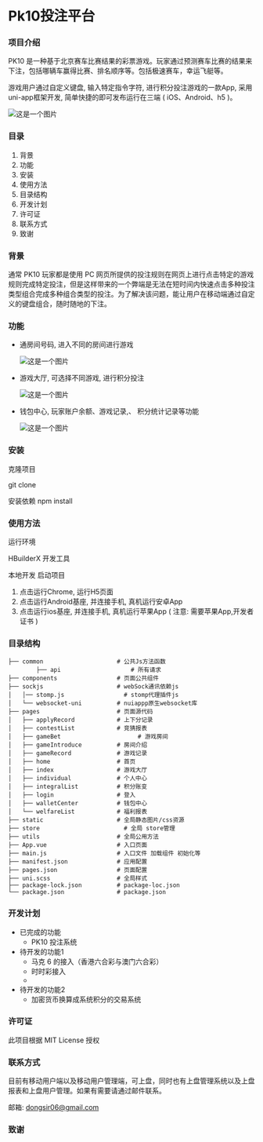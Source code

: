 #  Pk10投注平台

### 项目介绍

PK10 是一种基于北京赛车比赛结果的彩票游戏。玩家通过预测赛车比赛的结果来下注，包括哪辆车赢得比赛、排名顺序等。包括极速赛车，幸运飞艇等。

游戏用户通过自定义键盘, 输入特定指令字符, 进行积分投注游戏的一款App, 采用uni-app框架开发, 简单快捷的即可发布运行在三端 ( iOS、Android、h5 )。

![这是一个图片](img/touzhu.png)



### 目录

1. 背景
2. 功能
3. 安装
4. 使用方法
5. 目录结构
6. 开发计划
7. 许可证
8. 联系方式
9. 致谢

### 背景



通常 PK10 玩家都是使用 PC 网页所提供的投注规则在网页上进行点击特定的游戏规则完成特定投注，但是这样带来的一个弊端是无法在短时间内快速点击多种投注类型组合完成多种组合类型的投注。为了解决该问题，能让用户在移动端通过自定义的键盘组合，随时随地的下注。

### 功能



- 通房间号码, 进入不同的房间进行游戏

  ![这是一个图片](img/haoma.png)

  

- 游戏大厅, 可选择不同游戏, 进行积分投注

  ![这是一个图片](img/youxixuanze.png)

  

- 钱包中心, 玩家账户余额、游戏记录,、 积分统计记录等功能

  ![这是一个图片](img/guanlizhongxi.png)





### 安装

克隆项目

git clone

安装依赖 npm install

### 使用方法



运行环境

HBuilderX 开发工具

本地开发 启动项目

1. 点击运行Chrome, 运行H5页面
2. 点击运行Android基座, 并连接手机, 真机运行安卓App
3. 点击运行ios基座, 并连接手机, 真机运行苹果App ( 注意: 需要苹果App,开发者证书 )



### 目录结构



```
├── common                     # 公共Js方法函数
 		├── api                    # 所有请求
├── components                 # 页面公共组件
├── sockjs                     # webSock通讯依赖js
│   │── stomp.js            	 # stomp代理插件js
│   └── websocket-uni          # nuiappp原生websocket库
├── pages                      # 页面源代码
│   ├── applyRecord            # 上下分记录
│   ├── contestList            # 竞猜报表
│   ├── gameBet        				 # 游戏房间
│   ├── gameIntroduce          # 房间介绍
│   ├── gameRecord             # 游戏记录
│   ├── home                   # 首页
│   ├── index                  # 游戏大厅
│   ├── individual             # 个人中心
│   ├── integralList           # 积分账变
│   ├── login                  # 登入
│   ├── walletCenter           # 钱包中心
│   └── welfareList            # 福利报表
├── static                     # 全局静态图片/css资源
├── store                  		 # 全局 store管理
├── utils                      # 全局公用方法
├── App.vue                    # 入口页面
├── main.js                    # 入口文件 加载组件 初始化等
├── manifest.json              # 应用配置
├── pages.json                 # 页面配置
├── uni.scss                   # 全局样式
├── package-lock.json          # package-loc.json
└── package.json               # package.json
```



### 开发计划



- 已完成的功能
  - PK10 投注系统
- 待开发的功能1
  - 马克 6 的接入（香港六合彩与澳门六合彩）
  - 时时彩接入
  - 
- 待开发的功能2
  - 加密货币换算成系统积分的交易系统

### 许可证

此项目根据 MIT License 授权

### 联系方式

目前有移动用户端以及移动用户管理端，可上盘，同时也有上盘管理系统以及上盘报表和上盘用户管理。如果有需要请通过邮件联系。

邮箱: dongsir06@gmail.com

### 致谢

